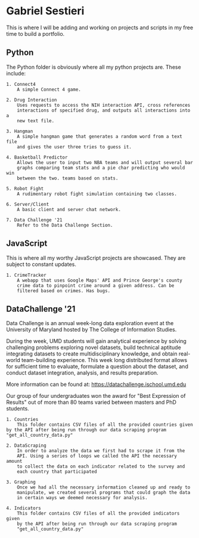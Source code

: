 # Gabriel Sestieri
This is where I will be adding and working on projects and scripts in my free time to build a portfolio. 

## Python
The Python folder is obviously where all my python projects are. These include:

	1. Connect4
		A simple Connect 4 game.

	2. Drug Interaction
		Uses requests to access the NIH interaction API, cross references
		interactions of specified drug, and outputs all interactions into a
		new text file.

	3. Hangman
		A simple hangman game that generates a random word from a text file
		and gives the user three tries to guess it.
	
	4. Basketball Predictor
		Allows the user to input two NBA teams and will output several bar
		graphs comparing team stats and a pie char predicting who would win
		between the two. teams based on stats.

	5. Robot Fight
		A rudimentary robot fight simulation containing two classes. 
		
	6. Server/Client
		A basic client and server chat network.
	
	7. Data Challenge '21
		Refer to the Data Challenge Section.

## JavaScript
This is where all my worthy JavaScript projects are showcased. They are subject to constant updates.

	1. CrimeTracker
		A webapp that uses Google Maps' API and Prince George's county
		crime data to pinpoint crime around a given address. Can be
		filtered based on crimes. Has bugs.

## DataChallenge '21
Data Challenge is an annual week-long data exploration event at the University of Maryland hosted by The College of Information Studies.

During the week, UMD students will gain analytical experience by solving challenging problems exploring novel datasets, build technical aptitude integrating datasets to create multidisciplinary knowledge, and obtain real-world team-building experience. This week long distributed format allows for sufficient time to evaluate, formulate a question about the dataset, and conduct dataset integration, analysis, and results preparation.

More information can be found at: https://datachallenge.ischool.umd.edu

Our group of four undergraduates won the award for "Best Expression of Results" out of more than 80 teams varied between masters and PhD students.

	1. Countries
		This folder contains CSV files of all the provided countries given by the API after being run through our data scraping program "get_all_country_data.py"

	2. DataScraping
		In order to analyze the data we first had to scrape it from the
		API. Using a series of loops we called the API the necessary amount
		to collect the data on each indicator related to the survey and
		each country that participated 

	3. Graphing
		Once we had all the necessary information cleaned up and ready to
		manipulate, we created several programs that could graph the data
		in certain ways we deemed necessary for analysis.
	
	4. Indicators
		This folder contains CSV files of all the provided indicators given
		by the API after being run through our data scraping program
		"get_all_country_data.py"
